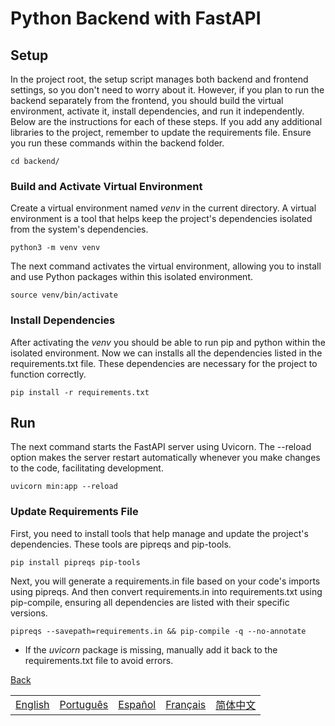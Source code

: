 # Python Backend with FastAPI

## Setup

In the project root, the setup script manages both backend and frontend settings, so you don't need to worry about it. However, if you plan to run the backend separately from the frontend, you should build the virtual environment, activate it, install dependencies, and run it independently. Below are the instructions for each of these steps. If you add any additional libraries to the project, remember to update the requirements file. Ensure you run these commands within the backend folder.

```shell
cd backend/
```

### Build and Activate Virtual Environment

Create a virtual environment named _venv_ in the current directory. A virtual environment is a tool that helps keep the project's dependencies isolated from the system's dependencies.

```shell
python3 -m venv venv
```

The next command activates the virtual environment, allowing you to install and use Python packages within this isolated environment.

```shell
source venv/bin/activate
```

### Install Dependencies

After activating the _venv_ you should be able to run pip and python within the isolated  environment. Now we can installs all the dependencies listed in the requirements.txt file. These dependencies are necessary for the project to function correctly.

```shell
pip install -r requirements.txt
```

## Run

The next command starts the FastAPI server using Uvicorn. The --reload option makes the server restart automatically whenever you make changes to the code, facilitating development.

```shell
uvicorn min:app --reload
```

### Update Requirements File

First, you need to install tools that help manage and update the project's dependencies. These tools are pipreqs and pip-tools.

```shell
pip install pipreqs pip-tools
```

Next, you will generate a requirements.in file based on your code's imports using pipreqs. And then convert requirements.in into requirements.txt using pip-compile, ensuring all dependencies are listed with their specific versions.

```shell
pipreqs --savepath=requirements.in && pip-compile -q --no-annotate
```

- If the _uvicorn_ package is missing, manually add it back to the requirements.txt file to avoid errors.

[Back](../README.en.md)

|  |  |  |  |  |
|-----:|-----:|-----:|-----:|-----:|
| [English](README.en.md) |  [Português](README.pt.md) | [Español](README.es.md) | [Français](README.fr.md) | [简体中文](README.zh.md) |

